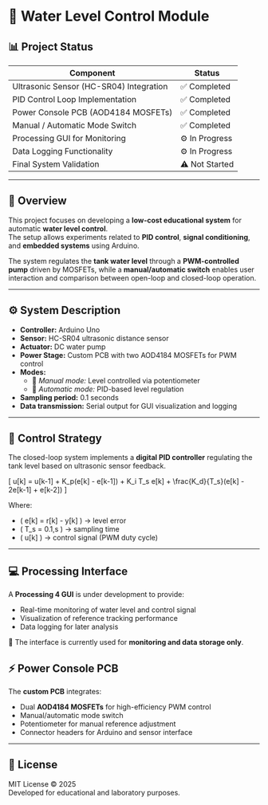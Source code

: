 # 🚰 Water Level Control Module

## 📊 Project Status
| Component | Status |
|------------|---------|
| Ultrasonic Sensor (HC-SR04) Integration | ✅ Completed |
| PID Control Loop Implementation | ✅ Completed |
| Power Console PCB (AOD4184 MOSFETs) | ✅ Completed |
| Manual / Automatic Mode Switch | ✅ Completed |
| Processing GUI for Monitoring | ⚙️ In Progress |
| Data Logging Functionality | ⚙️ In Progress |
| Final System Validation | ⚠️ Not Started |

---

## 📖 Overview
This project focuses on developing a **low-cost educational system** for automatic **water level control**.  
The setup allows experiments related to **PID control**, **signal conditioning**, and **embedded systems** using Arduino.  

The system regulates the **tank water level** through a **PWM-controlled pump** driven by MOSFETs, while a **manual/automatic switch** enables user interaction and comparison between open-loop and closed-loop operation.

---

## ⚙️ System Description
- **Controller:** Arduino Uno  
- **Sensor:** HC-SR04 ultrasonic distance sensor  
- **Actuator:** DC water pump  
- **Power Stage:** Custom PCB with two AOD4184 MOSFETs for PWM control  
- **Modes:**  
  - 🧭 *Manual mode:* Level controlled via potentiometer  
  - 🔁 *Automatic mode:* PID-based level regulation  
- **Sampling period:** 0.1 seconds  
- **Data transmission:** Serial output for GUI visualization and logging  

---

## 🧠 Control Strategy
The closed-loop system implements a **digital PID controller** regulating the tank level based on ultrasonic sensor feedback.

\[
u[k] = u[k-1] + K_p(e[k] - e[k-1]) + K_i T_s e[k] + \frac{K_d}{T_s}(e[k] - 2e[k-1] + e[k-2])
\]

Where:  
- \( e[k] = r[k] - y[k] \) → level error  
- \( T_s = 0.1\,s \) → sampling time  
- \( u[k] \) → control signal (PWM duty cycle)  

---

## 💻 Processing Interface
A **Processing 4 GUI** is under development to provide:  
- Real-time monitoring of water level and control signal  
- Visualization of reference tracking performance  
- Data logging for later analysis  

📸 The interface is currently used for **monitoring and data storage only**.

## ⚡ Power Console PCB
The **custom PCB** integrates:  
- Dual **AOD4184 MOSFETs** for high-efficiency PWM control  
- Manual/automatic mode switch  
- Potentiometer for manual reference adjustment  
- Connector headers for Arduino and sensor interface  



---

## 📜 License
MIT License © 2025  
Developed for educational and laboratory purposes.
